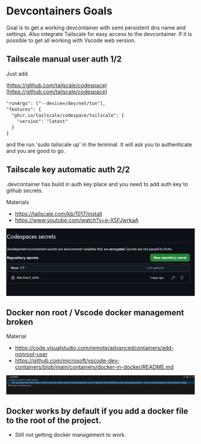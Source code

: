 # Devcontainers Goals

Goal is to get a working devcontainer with semi persistent dns name and settings. Also integrate Tailscale for easy access to the devcontainer. If it is possible to get all working with Vscode web version.

## Tailscale manual user auth 1/2

Just add 

(https://github.com/tailscale/codespace)[https://github.com/tailscale/codespace]
    
    "runArgs": ["--device=/dev/net/tun"],
    "features": {
      "ghcr.io/tailscale/codespace/tailscale": {
        "version": "latest"
      }
    }

and the run 'sudo tailscale up' in the terminal. It will ask you to authenticate and you are good to go.

## Tailscale key automatic auth 2/2

.devcontainer has build in auth key place and you need to add auth key to github secrets.

Materials
* https://tailscale.com/kb/1017/install
* https://www.youtube.com/watch?v=e-X5FJwrkaA


![Codespaces secrets](/images/Codespaces_secrets.png)

## Docker non root / Vscode docker management broken

Material
* https://code.visualstudio.com/remote/advancedcontainers/add-nonroot-user
* https://github.com/microsoft/vscode-dev-containers/blob/main/containers/docker-in-docker/README.md

![Docker is still broken](/images/Docker-broken.png)

## Docker works by default if you add a docker file to the root of the project.
- Still not getting docker management to work.